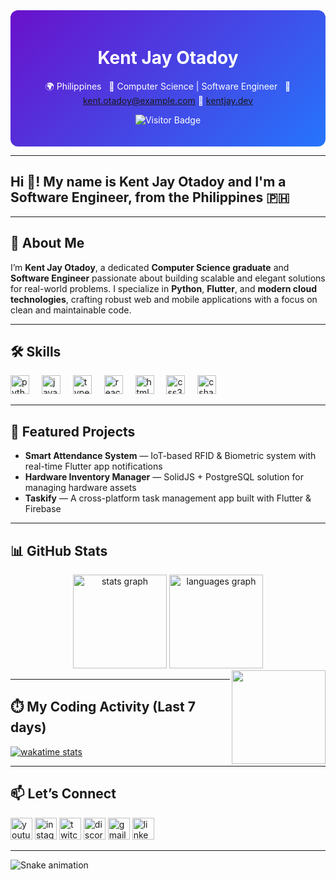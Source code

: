 <!-- GitHub Profile README - Full Professional Layout -->

<div align="center" style="background: linear-gradient(135deg, #6a11cb, #2575fc); padding: 20px; border-radius: 12px; color: white;">

# **Kent Jay Otadoy**

🌍 Philippines   💼 Computer Science | Software Engineer   📧 [kent.otadoy@example.com](mailto:kent.otadoy@example.com)
🔗 [kentjay.dev](https://kentjay.dev)

![Visitor Badge](https://komarev.com/ghpvc/?username=kentjayotadoy\&label=Visitors\&color=0e75b6\&style=flat)

</div>

---

<h2 align="left">Hi 👋! My name is Kent Jay Otadoy and I'm a Software Engineer, from the Philippines 🇵🇭</h2>

---

## 👋 About Me

I’m **Kent Jay Otadoy**, a dedicated **Computer Science graduate** and **Software Engineer** passionate about building scalable and elegant solutions for real-world problems.
I specialize in **Python**, **Flutter**, and **modern cloud technologies**, crafting robust web and mobile applications with a focus on clean and maintainable code.

---

## 🛠️ Skills

<div align="left">
  <img src="https://cdn.jsdelivr.net/gh/devicons/devicon/icons/python/python-original.svg" height="30" alt="python logo" />
  <img width="12" />
  <img src="https://cdn.jsdelivr.net/gh/devicons/devicon/icons/javascript/javascript-original.svg" height="30" alt="javascript logo" />
  <img width="12" />
  <img src="https://cdn.jsdelivr.net/gh/devicons/devicon/icons/typescript/typescript-original.svg" height="30" alt="typescript logo" />
  <img width="12" />
  <img src="https://cdn.jsdelivr.net/gh/devicons/devicon/icons/react/react-original.svg" height="30" alt="react logo" />
  <img width="12" />
  <img src="https://cdn.jsdelivr.net/gh/devicons/devicon/icons/html5/html5-original.svg" height="30" alt="html5 logo" />
  <img width="12" />
  <img src="https://cdn.jsdelivr.net/gh/devicons/devicon/icons/css3/css3-original.svg" height="30" alt="css3 logo" />
  <img width="12" />
  <img src="https://cdn.jsdelivr.net/gh/devicons/devicon/icons/csharp/csharp-original.svg" height="30" alt="csharp logo" />
</div>

---

## 🚀 Featured Projects

* **Smart Attendance System** — IoT-based RFID & Biometric system with real-time Flutter app notifications
* **Hardware Inventory Manager** — SolidJS + PostgreSQL solution for managing hardware assets
* **Taskify** — A cross-platform task management app built with Flutter & Firebase

---

## 📊 GitHub Stats

<div align="center">
  <img src="https://github-readme-stats.vercel.app/api?username=kentjayotadoy&hide_title=false&hide_rank=false&show_icons=true&include_all_commits=true&count_private=true&disable_animations=false&theme=dracula&locale=en&hide_border=false" height="150" alt="stats graph"  />
  <img src="https://github-readme-stats.vercel.app/api/top-langs?username=kentjayotadoy&locale=en&hide_title=false&layout=compact&card_width=320&langs_count=5&theme=dracula&hide_border=false" height="150" alt="languages graph"  />
</div>

<img align="right" height="150" src="https://i.imgflip.com/65efzo.gif"  />

---

## ⏱️ My Coding Activity (Last 7 days)

[![wakatime stats](https://github-readme-stats.vercel.app/api/wakatime?username=kentjayotadoy\&layout=compact\&theme=tokyonight\&hide_border=true)](https://wakatime.com/@kentjayotadoy)

---

## 📫 Let’s Connect

<div align="left">
  <img src="https://img.shields.io/static/v1?message=Youtube&logo=youtube&label=&color=FF0000&logoColor=white&labelColor=&style=for-the-badge" height="35" alt="youtube logo"  />
  <img src="https://img.shields.io/static/v1?message=Instagram&logo=instagram&label=&color=E4405F&logoColor=white&labelColor=&style=for-the-badge" height="35" alt="instagram logo"  />
  <img src="https://img.shields.io/static/v1?message=Twitch&logo=twitch&label=&color=9146FF&logoColor=white&labelColor=&style=for-the-badge" height="35" alt="twitch logo"  />
  <img src="https://img.shields.io/static/v1?message=Discord&logo=discord&label=&color=7289DA&logoColor=white&labelColor=&style=for-the-badge" height="35" alt="discord logo"  />
  <img src="https://img.shields.io/static/v1?message=Gmail&logo=gmail&label=&color=D14836&logoColor=white&labelColor=&style=for-the-badge" height="35" alt="gmail logo"  />
  <img src="https://img.shields.io/static/v1?message=LinkedIn&logo=linkedin&label=&color=0077B5&logoColor=white&labelColor=&style=for-the-badge" height="35" alt="linkedin logo"  />
</div>

---

<img src="https://raw.githubusercontent.com/maurodesouza/maurodesouza/output/snake.svg" alt="Snake animation" />

